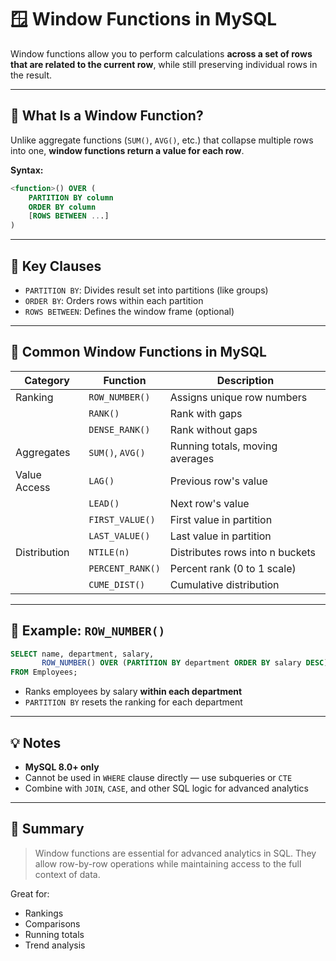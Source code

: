 # 🪟 Window Functions in MySQL

Window functions allow you to perform calculations **across a set of rows that are related to the current row**, while still preserving individual rows in the result.

---

## 📘 What Is a Window Function?

Unlike aggregate functions (`SUM()`, `AVG()`, etc.) that collapse multiple rows into one, **window functions return a value for each row**.

**Syntax:**
```sql
<function>() OVER (
    PARTITION BY column
    ORDER BY column
    [ROWS BETWEEN ...]
)
```

---

## 🔑 Key Clauses

- `PARTITION BY`: Divides result set into partitions (like groups)
- `ORDER BY`: Orders rows within each partition
- `ROWS BETWEEN`: Defines the window frame (optional)

---

## 🧱 Common Window Functions in MySQL

| Category       | Function          | Description                                      |
|----------------|-------------------|--------------------------------------------------|
| Ranking        | `ROW_NUMBER()`     | Assigns unique row numbers                       |
|                | `RANK()`           | Rank with gaps                                   |
|                | `DENSE_RANK()`     | Rank without gaps                                |
| Aggregates     | `SUM()`, `AVG()`   | Running totals, moving averages                  |
| Value Access   | `LAG()`            | Previous row's value                             |
|                | `LEAD()`           | Next row's value                                 |
|                | `FIRST_VALUE()`    | First value in partition                         |
|                | `LAST_VALUE()`     | Last value in partition                          |
| Distribution   | `NTILE(n)`         | Distributes rows into n buckets                  |
|                | `PERCENT_RANK()`   | Percent rank (0 to 1 scale)                      |
|                | `CUME_DIST()`      | Cumulative distribution                          |

---

## 🧪 Example: `ROW_NUMBER()`

```sql
SELECT name, department, salary,
       ROW_NUMBER() OVER (PARTITION BY department ORDER BY salary DESC) AS dept_rank
FROM Employees;
```

- Ranks employees by salary **within each department**
- `PARTITION BY` resets the ranking for each department

---

## 💡 Notes

- **MySQL 8.0+ only**
- Cannot be used in `WHERE` clause directly — use subqueries or `CTE`
- Combine with `JOIN`, `CASE`, and other SQL logic for advanced analytics

---

## 🧠 Summary

> Window functions are essential for advanced analytics in SQL. They allow row-by-row operations while maintaining access to the full context of data.

Great for:
- Rankings
- Comparisons
- Running totals
- Trend analysis
